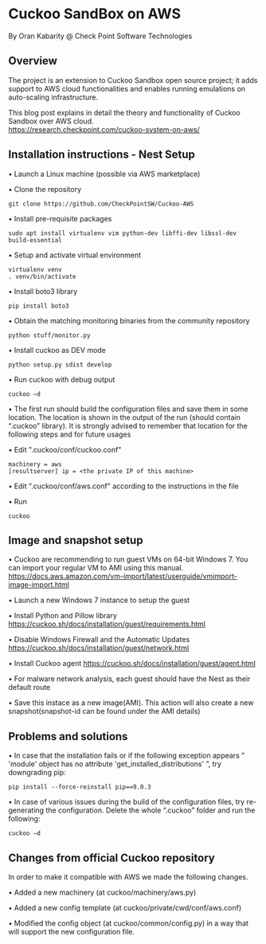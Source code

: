 # Cuckoo SandBox on AWS
By Oran Kabarity @ Check Point Software Technologies

## Overview

The project is an extension to Cuckoo Sandbox open source project; it adds support to AWS cloud functionalities and enables running emulations on auto-scaling infrastructure.

This blog post explains in detail the theory and functionality of Cuckoo Sandbox over AWS cloud.  
https://research.checkpoint.com/cuckoo-system-on-aws/

## Installation instructions - Nest Setup


•	Launch a Linux machine (possible via AWS marketplace)

•	Clone the repository
```
git clone https://github.com/CheckPointSW/Cuckoo-AWS
```
•	Install pre-requisite packages
```
sudo apt install virtualenv vim python-dev libffi-dev libssl-dev build-essential

```
•	Setup and activate virtual environment 
```
virtualenv venv
. venv/bin/activate
```

•	Install boto3 library
```
pip install boto3
```

•	Obtain the matching monitoring binaries from the community repository
```
python stuff/monitor.py
```

•	Install cuckoo as DEV mode
```
python setup.py sdist develop
```

•	Run cuckoo with debug output
```
cuckoo –d
```

•	The first run should build the configuration files and save them in some location. The location is shown in the output of the run (should contain “.cuckoo” library). It is strongly advised to remember that location for the following steps and for future usages

•	Edit ".cuckoo/conf/cuckoo.conf"
```
machinery = aws
[resultserver] ip = <the private IP of this machine>
```

•	Edit ".cuckoo/conf/aws.conf" according to the instructions in the file

•	Run 
```
cuckoo 
```
 

## Image and snapshot setup

•	Cuckoo are recommending to run guest VMs on 64-bit Windows 7. You can import your regular VM to AMI using this manual.
  https://docs.aws.amazon.com/vm-import/latest/userguide/vmimport-image-import.html

•	Launch a new Windows 7 instance to setup the guest 

•	Install Python and Pillow library
  https://cuckoo.sh/docs/installation/guest/requirements.html

•	Disable Windows Firewall and the Automatic Updates
  https://cuckoo.sh/docs/installation/guest/network.html
  
•	Install Cuckoo agent
  https://cuckoo.sh/docs/installation/guest/agent.html

•	For malware network analysis, each guest should have the Nest as their default route 

•	Save this instace as a new image(AMI). This action will also create a new snapshot(snapshot-id can be found under the AMI details)


## Problems and solutions
•	In case that the installation fails or if the following exception appears ” 'module' object has no attribute 'get_installed_distributions' ”, try downgrading pip:
```
pip install --force-reinstall pip==9.0.3
```

•	In case of various issues during the build of the configuration files, try re-generating the configuration. 
Delete the whole “.cuckoo” folder and run the following:
```
cuckoo –d 
```

## Changes from official Cuckoo repository

In order to make it compatible with AWS we made the following changes.

•	Added a new machinery (at cuckoo/machinery/aws.py)

•	Added a new config template (at cuckoo/private/cwd/conf/aws.conf)

•	Modified the config object (at cuckoo/common/config.py) in a way that will support the new configuration file.
